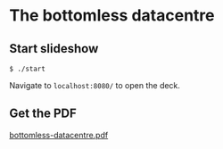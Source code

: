 # The bottomless datacentre

## Start slideshow
```
$ ./start
```

Navigate to `localhost:8080/` to open the deck.

## Get the PDF
<a href="https://github.com/gerald1248/bottomless-datacentre-slides/blob/master/deck/bottomless-datacentre.pdf">bottomless-datacentre.pdf</a>